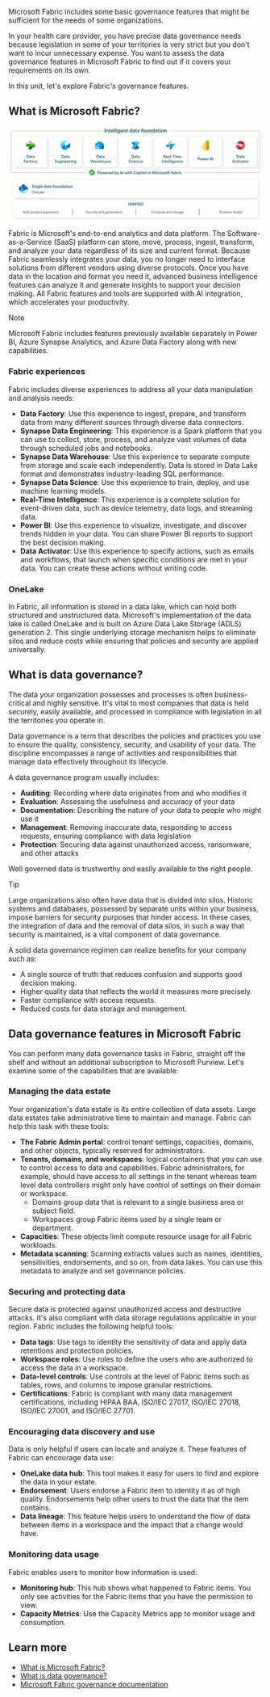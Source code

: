 Microsoft Fabric includes some basic governance features that might be sufficient for the needs of some organizations. 

In your health care provider, you have precise data governance needs because legislation in some of your territories is very strict but you don't want to incur unnecessary expense. You want to assess the data governance features in Microsoft Fabric to find out if it covers your requirements on its own.

In this unit, let's explore Fabric's governance features.

## What is Microsoft Fabric?

[![A diagram showing the architecture of Microsoft Fabric in a simplified form.](../media/fabric-architecture-1.png)](../media/fabric-architecture-1.png#lightbox)

Fabric is Microsoft's end-to-end analytics and data platform. The Software-as-a-Service (SaaS) platform can store, move, process, ingest, transform, and analyze your data regardless of its size and current format. Because Fabric seamlessly integrates your data, you no longer need to interface solutions from different vendors using diverse protocols. Once you have data in the location and format you need it, advanced business intelligence features can analyze it and generate insights to support your decision making. All Fabric features and tools are supported with AI integration, which accelerates your productivity.

> [!NOTE]
> Microsoft Fabric includes features previously available separately in Power BI, Azure Synapse Analytics, and Azure Data Factory along with new capabilities.

### Fabric experiences

Fabric includes diverse experiences to address all your data manipulation and analysis needs:

- **Data Factory**: Use this experience to ingest, prepare, and transform data from many different sources through diverse data connectors.
- **Synapse Data Engineering**: This experience is a Spark platform that you can use to collect, store, process, and analyze vast volumes of data through scheduled jobs and notebooks.
- **Synapse Data Warehouse**: Use this experience to separate compute from storage and scale each independently. Data is stored in Data Lake format and demonstrates industry-leading SQL performance.
- **Synapse Data Science**: Use this experience to train, deploy, and use machine learning models.
- **Real-Time Intelligence**: This experience is a complete solution for event-driven data, such as device telemetry, data logs, and streaming data.
- **Power BI**: Use this experience to visualize, investigate, and discover trends hidden in your data. You can share Power BI reports to support the best decision making.
- **Data Activator**: Use this experience to specify actions, such as emails and workflows, that launch when specific conditions are met in your data. You can create these actions without writing code.

### OneLake

In Fabric, all information is stored in a data lake, which can hold both structured and unstructured data. Microsoft's implementation of the data lake is called OneLake and is built on Azure Data Lake Storage (ADLS) generation 2. This single underlying storage mechanism helps to eliminate silos and reduce costs while ensuring that policies and security are applied universally.

## What is data governance?

The data your organization possesses and processes is often business-critical and highly sensitive. It's vital to most companies that data is held securely, easily available, and processed in compliance with legislation in all the territories you operate in.

Data governance is a term that describes the policies and practices you use to ensure the quality, consistency, security, and usability of your data. The discipline encompasses a range of activities and responsibilities that manage data effectively throughout its lifecycle.

A data governance program usually includes:

- **Auditing**: Recording where data originates from and who modifies it
- **Evaluation**: Assessing the usefulness and accuracy of your data
- **Documentation**: Describing the nature of your data to people who might use it
- **Management**: Removing inaccurate data, responding to access requests, ensuring compliance with data legislation
- **Protection**: Securing data against unauthorized access, ransomware, and other attacks

Well governed data is trustworthy and easily available to the right people.

> [!TIP]
> Large organizations also often have data that is divided into silos. Historic systems and databases, possessed by separate units within your business, impose barriers for security purposes that hinder access. In these cases, the integration of data and the removal of data silos, in such a way that security is maintained, is a vital component of data governance.

A solid data governance regimen can realize benefits for your company such as:

- A single source of truth that reduces confusion and supports good decision making.
- Higher quality data that reflects the world it measures more precisely.
- Faster compliance with access requests.
- Reduced costs for data storage and management.

## Data governance features in Microsoft Fabric

You can perform many data governance tasks in Fabric, straight off the shelf and without an additional subscription to Microsoft Purview. Let's examine some of the capabilities that are available:

### Managing the data estate

Your organization's data estate is its entire collection of data assets. Large data estates take administrative time to maintain and manage. Fabric can help this task with these tools:

- **The Fabric Admin portal**: control tenant settings, capacities, domains, and other objects, typically reserved for administrators.
- **Tenants, domains, and workspaces**: logical containers that you can use to control access to data and capabilities. Fabric administrators, for example, should have access to all settings in the tenant whereas team level data controllers might only have control of settings on their domain or workspace.
  - Domains group data that is relevant to a single business area or subject field.
  - Workspaces group Fabric items used by a single team or department.
- **Capacities**: These objects limit compute resource usage for all Fabric workloads.
- **Metadata scanning**: Scanning extracts values such as names, identities, sensitivities, endorsements, and so on, from data lakes. You can use this metadata to analyze and set governance policies.

### Securing and protecting data

Secure data is protected against unauthorized access and destructive attacks. It's also compliant with data storage regulations applicable in your region. Fabric includes the following helpful tools:

- **Data tags**: Use tags to identity the sensitivity of data and apply data retentions and protection policies.
- **Workspace roles**: Use roles to define the users who are authorized to access the data in a workspace.
- **Data-level controls**: Use controls at the level of Fabric items such as tables, rows, and columns to impose granular restrictions.
- **Certifications**: Fabric is compliant with many data management certifications, including HIPAA BAA, ISO/IEC 27017, ISO/IEC 27018, ISO/IEC 27001, and ISO/IEC 27701.

### Encouraging data discovery and use

Data is only helpful if users can locate and analyze it. These features of Fabric can encourage data use:

- **OneLake data hub**: This tool makes it easy for users to find and explore the data in your estate.
- **Endorsement**: Users endorse a Fabric item to identity it as of high quality. Endorsements help other users to trust the data that the item contains.
- **Data lineage**: This feature helps users to understand the flow of data between items in a workspace and the impact that a change would have.

### Monitoring data usage

Fabric enables users to monitor how information is used:

- **Monitoring hub**: This hub shows what happened to Fabric items. You only see activities for the Fabric items that you have the permission to view.
- **Capacity Metrics**: Use the Capacity Metrics app to monitor usage and consumption.

## Learn more

- [What is Microsoft Fabric?](/fabric/get-started/microsoft-fabric-overview)
- [What is data governance?](https://azure.microsoft.com/resources/cloud-computing-dictionary/what-is-a-data-governance/)
- [Microsoft Fabric governance documentation](/fabric/governance/)
